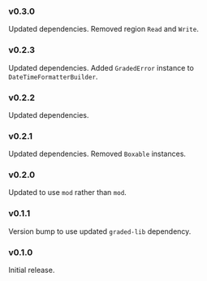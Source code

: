 ### v0.3.0
   Updated dependencies.
   Removed region `Read` and `Write`.

### v0.2.3
   Updated dependencies.
   Added `GradedError` instance to `DateTimeFormatterBuilder`.

### v0.2.2
   Updated dependencies.

### v0.2.1
   Updated dependencies.
   Removed `Boxable` instances.

### v0.2.0
   Updated to use `mod` rather than `mod`.

### v0.1.1
   Version bump to use updated `graded-lib` dependency.

### v0.1.0
   Initial release.
